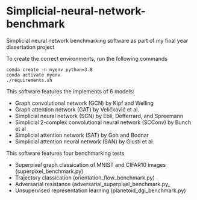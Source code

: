 # Simplicial-neural-network-benchmark
Simplicial neural network benchmarking software as part of my final year dissertation project

To create the correct environments, run the following commands
```
conda create -n myenv python=3.8
conda activate myenv
./requirements.sh
```

This software features the implements of 6 models:
- Graph convolutional network (GCN) by Kipf and Welling
- Graph attention network (GAT) by Veličković et al.
- Simplicial neural network (SCN) by Ebli, Defferrard, and Spreemann
- Simplicial 2-complex convolutional neural network (SCConv) by Bunch et al
- Simplicial attention network (SAT) by Goh and Bodnar
- Simplicial attention neural network (SAN) by Giusti et al.

This software features four benchmarking tests
- Superpixel graph classication of MNIST and CIFAR10 images (superpixel_benchmark.py)
- Trajectory classication (orientation_flow_benchmark.py)
- Adversarial resistance (adversarial_superpixel_benchmark.py_
- Unsupervised representation learning (planetoid_dgi_benchmark.py)
